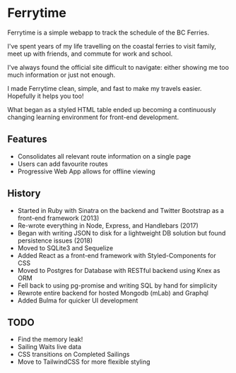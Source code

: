 # Ferrytime

Ferrytime is a simple webapp to track the schedule of the BC Ferries. 

I've spent years of my life travelling on the coastal ferries to visit family, meet up with friends, and commute for work and school. 

I've always found the official site difficult to navigate: either showing me too much information or just not enough. 

I made Ferrytime clean, simple, and fast to make my travels easier. Hopefully it helps you too!

What began as a styled HTML table ended up becoming a continuously changing learning environment for front-end development.

## Features
- Consolidates all relevant route information on a single page
- Users can add favourite routes 
- Progressive Web App allows for offline viewing

## History
- Started in Ruby with Sinatra on the backend and Twitter Bootstrap as a front-end framework (2013)
- Re-wrote everything in Node, Express, and Handlebars (2017)
- Began with writing JSON to disk for a lightweight DB solution but found persistence issues (2018)
- Moved to SQLite3 and Sequelize
- Added React as a front-end framework with Styled-Components for CSS
- Moved to Postgres for Database with RESTful backend using Knex as ORM
- Fell back to using pg-promise and writing SQL by hand for simplicity
- Rewrote entire backend for hosted Mongodb (mLab) and Graphql
- Added Bulma for quicker UI development

## TODO
- Find the memory leak!
- Sailing Waits live data
- CSS transitions on Completed Sailings
- Move to TailwindCSS for more flexible styling
